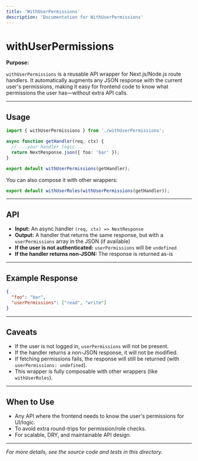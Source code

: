 ```yaml
---
title: 'WithUserPermissions'
description: 'Documentation for WithUserPermissions'
---
```


# withUserPermissions

**Purpose:**

`withUserPermissions` is a reusable API wrapper for Next.js/Node.js route handlers. It automatically augments any JSON response with the current user's permissions, making it easy for frontend code to know what permissions the user has—without extra API calls.

---

## Usage

```ts
import { withUserPermissions } from './withUserPermissions';

async function getHandler(req, ctx) {
  // ...your handler logic...
  return NextResponse.json({ foo: 'bar' });
}

export default withUserPermissions(getHandler);
```

You can also compose it with other wrappers:

```ts
export default withUserRoles(withUserPermissions(getHandler));
```

---

## API

- **Input:** An async handler `(req, ctx) => NextResponse`
- **Output:** A handler that returns the same response, but with a `userPermissions` array in the JSON (if available)
- **If the user is not authenticated:** `userPermissions` will be `undefined`
- **If the handler returns non-JSON:** The response is returned as-is

---

## Example Response

```json
{
  "foo": "bar",
  "userPermissions": ["read", "write"]
}
```

---

## Caveats

- If the user is not logged in, `userPermissions` will not be present.
- If the handler returns a non-JSON response, it will not be modified.
- If fetching permissions fails, the response will still be returned (with `userPermissions: undefined`).
- This wrapper is fully composable with other wrappers (like `withUserRoles`).

---

## When to Use

- Any API where the frontend needs to know the user's permissions for UI/logic.
- To avoid extra round-trips for permission/role checks.
- For scalable, DRY, and maintainable API design.

---

_For more details, see the source code and tests in this directory._

